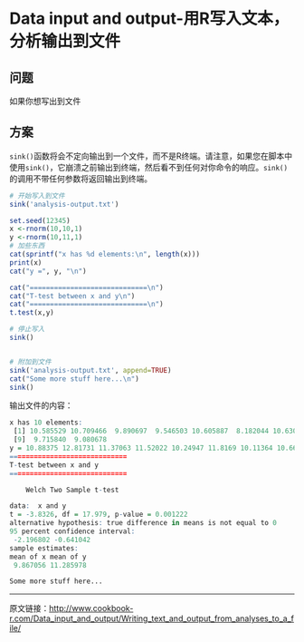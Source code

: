 # Data input and output-用R写入文本，分析输出到文件

## 问题

如果你想写出到文件

## 方案

`sink()`函数将会不定向输出到一个文件，而不是R终端。请注意，如果您在脚本中使用`sink()`，它崩溃之前输出到终端，然后看不到任何对你命令的响应。`sink()`的调用不带任何参数将返回输出到终端。

```R
# 开始写入到文件
sink('analysis-output.txt')

set.seed(12345)
x <-rnorm(10,10,1)
y <-rnorm(10,11,1)
# 加些东西
cat(sprintf("x has %d elements:\n", length(x)))
print(x)
cat("y =", y, "\n")

cat("=============================\n")
cat("T-test between x and y\n")
cat("=============================\n")
t.test(x,y)

# 停止写入
sink()


# 附加到文件
sink('analysis-output.txt', append=TRUE)
cat("Some more stuff here...\n")
sink()
```

输出文件的内容：

```R
x has 10 elements:
 [1] 10.585529 10.709466  9.890697  9.546503 10.605887  8.182044 10.630099  9.723816
 [9]  9.715840  9.080678
y = 10.88375 12.81731 11.37063 11.52022 10.24947 11.8169 10.11364 10.66842 12.12071 11.29872 
=============================
T-test between x and y
=============================

    Welch Two Sample t-test

data:  x and y
t = -3.8326, df = 17.979, p-value = 0.001222
alternative hypothesis: true difference in means is not equal to 0
95 percent confidence interval:
 -2.196802 -0.641042
sample estimates:
mean of x mean of y 
 9.867056 11.285978 

Some more stuff here...
```

***

原文链接：http://www.cookbook-r.com/Data_input_and_output/Writing_text_and_output_from_analyses_to_a_file/